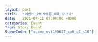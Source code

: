 ```yaml
---
layout: post
title:  "이벤트_2019여름_0화_오프닝"
date:   2021-04-11 07:00:00 +0000
categories: Event
Tags: Story Event
SceneCode: ["scene_evt190627_cp0_q1_s10"]
---
```

